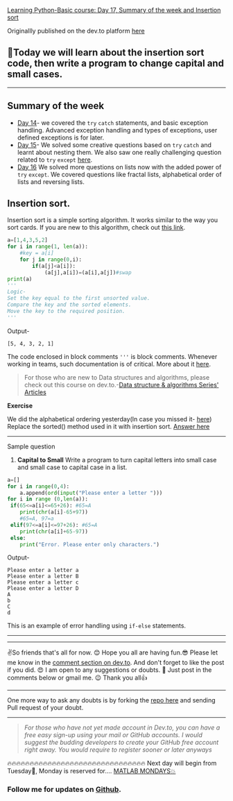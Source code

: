 [Learning Python-Basic course: Day 17, Summary of the week and Insertion sort](https://dev.to/aatmaj/learning-python-basic-course-day-17-summary-of-the-week-and-insertion-sort-4bi0)

Originallly published on the dev.to platform [here](https://dev.to/aatmaj/learning-python-basic-course-day-17-summary-of-the-week-and-insertion-sort-4bi0)

🤟Today we will learn about the insertion sort code, then write a program to change capital and small cases.
---
____
## Summary of the week
- [Day 14](https://dev.to/aatmaj/learning-python-basic-course-day-14-basic-exception-and-error-handling-using-try-except-5f38)- we covered the `try` `catch` statements, and basic exception handling. Advanced exception handling and types of exceptions, user defined exceptions is for later.
- [Day 15](https://dev.to/aatmaj/learning-python-basic-course-day-15-more-about-try-except-1nmj)- We solved some creative questions based on `try` `catch` and learnt about nesting them. We also saw one really challenging question related to `try` `except` [here](https://dev.to/aatmaj/learning-python-basic-course-day-15-more-about-try-except-1nmj).
- [Day 16](https://dev.to/aatmaj/learning-python-basic-course-day-16-fractal-lists-and-other-questions-1ca6) We solved more questions on lists now with the added power of `try` `except`. We covered questions like fractal lists, alphabetical order of lists and reversing lists.

## Insertion sort.
Insertion sort is a simple sorting algorithm. It works similar to the way you sort cards. If you are new to this algorithm, check out [this link](https://www.geeksforgeeks.org/insertion-sort/).

```python
a=[1,4,3,5,2]
for i in range(1, len(a)):
    #key = a[i]
    for j in range(0,i):
        if(a[j]<a[i]):
            (a[j],a[i])=(a[i],a[j])#swap
print(a)
'''
Logic-
Set the key equal to the first unsorted value.
Compare the key and the sorted elements.
Move the key to the required position.
'''
```
Output-
```
[5, 4, 3, 2, 1]
```

The code enclosed in block comments  `'''` is block comments. Whenever working in teams, such documentation is of critical. More about it [here](https://dev.to/aatmaj/document-today-or-repent-tommorrow-1mg8).
> For those who are new to Data structures and algorithms, please check out this course on dev.to.-[Data structure & algorithms Series' Articles](https://dev.to/ayabouchiha/series/13547)



**Exercise**

 We did the alphabetical ordering yesterday(In case you missed it- [here](https://dev.to/aatmaj/learning-python-basic-course-day-16-fractal-lists-and-other-questions-1ca6)) Replace the sorted() method used in it with insertion sort. [Answer here](https://github.com/Aatmaj-Zephyr/Learning-Python/blob/81fab3a1d869f4d75a0caecae1cf2abfbaff31f6/Basic/Day%2017/Exercise%20solutions/Exercise%201.py)

___
Sample question
1) **Capital to Small** Write a program to turn capital letters into small case and small case to  capital case in a list.
```python
a=[]
for i in range(0,4):
    a.append(ord(input("Please enter a letter ")))
for i in range (0,len(a)):
 if(65<=a[i]<=65+26): #65=A
    print(chr(a[i]-65+97))
    #65=A, 97=a 
 elif(97<=a[i]<=97+26): #65=A
    print(chr(a[i]+65-97))
 else:
    print("Error. Please enter only characters.")
```
Output-
```
Please enter a letter a
Please enter a letter B
Please enter a letter c
Please enter a letter D
A
b
C
d
```
This is an example of error handling using `if-else` statements.

_____
____

✌️So friends that's all for now. 😊 Hope you all are having fun.😎 Please let me know in the [comment section on dev.to](https://dev.to/aatmaj/learning-python-basic-course-day-17-summary-of-the-week-and-insertion-sort-4bi0). And don't forget to like the post if you did. 😍 I am open to any suggestions or doubts. 🤠 Just post in the comments below or gmail me. 😉
Thank you all👍
___
One more way to ask any doubts is by forking the [repo here](https://github.com/Aatmaj-Zephyr/Learning-Python/tree/main/Basic/Doubts) and sending Pull request of your doubt.
____
> *For those who have not yet made account in Dev.to, you can have a free easy sign-up using your mail or GitHub accounts. I would suggest the budding developers to create your GitHub free account right away. You would require to register sooner or later anyways*

🔥🔥🔥🔥🔥🔥🔥🔥🔥🔥🔥🔥🔥🔥🔥🔥🔥🔥🔥🔥🔥🔥🔥🔥🔥🔥🔥🔥🔥🔥🔥
Next day will begin from Tuesday📅, Monday is reserved for.... [MATLAB MONDAYS💥](https://dev.to/aatmaj/launching-matlab-mondays-a-crash-course-nb1) 

### Follow me for updates on [Github](https://github.com/Aatmaj-Zephyr).
